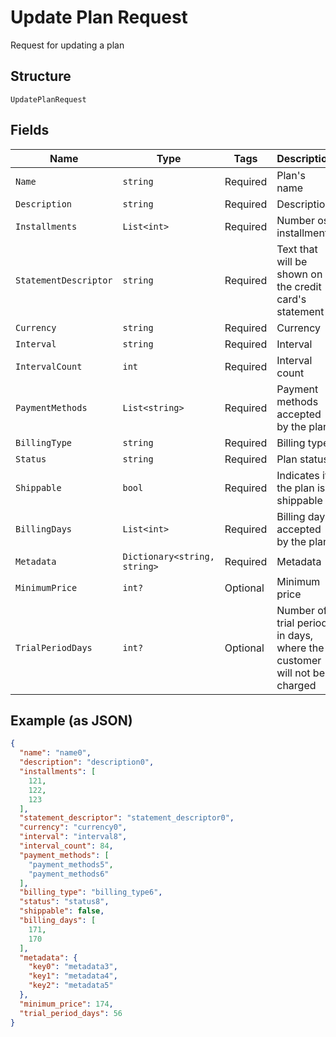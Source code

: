 
# Update Plan Request

Request for updating a plan

## Structure

`UpdatePlanRequest`

## Fields

| Name | Type | Tags | Description |
|  --- | --- | --- | --- |
| `Name` | `string` | Required | Plan's name |
| `Description` | `string` | Required | Description |
| `Installments` | `List<int>` | Required | Number os installments |
| `StatementDescriptor` | `string` | Required | Text that will be shown on the credit card's statement |
| `Currency` | `string` | Required | Currency |
| `Interval` | `string` | Required | Interval |
| `IntervalCount` | `int` | Required | Interval count |
| `PaymentMethods` | `List<string>` | Required | Payment methods accepted by the plan |
| `BillingType` | `string` | Required | Billing type |
| `Status` | `string` | Required | Plan status |
| `Shippable` | `bool` | Required | Indicates if the plan is shippable |
| `BillingDays` | `List<int>` | Required | Billing days accepted by the plan |
| `Metadata` | `Dictionary<string, string>` | Required | Metadata |
| `MinimumPrice` | `int?` | Optional | Minimum price |
| `TrialPeriodDays` | `int?` | Optional | Number of trial period in days, where the customer will not be charged |

## Example (as JSON)

```json
{
  "name": "name0",
  "description": "description0",
  "installments": [
    121,
    122,
    123
  ],
  "statement_descriptor": "statement_descriptor0",
  "currency": "currency0",
  "interval": "interval8",
  "interval_count": 84,
  "payment_methods": [
    "payment_methods5",
    "payment_methods6"
  ],
  "billing_type": "billing_type6",
  "status": "status8",
  "shippable": false,
  "billing_days": [
    171,
    170
  ],
  "metadata": {
    "key0": "metadata3",
    "key1": "metadata4",
    "key2": "metadata5"
  },
  "minimum_price": 174,
  "trial_period_days": 56
}
```

